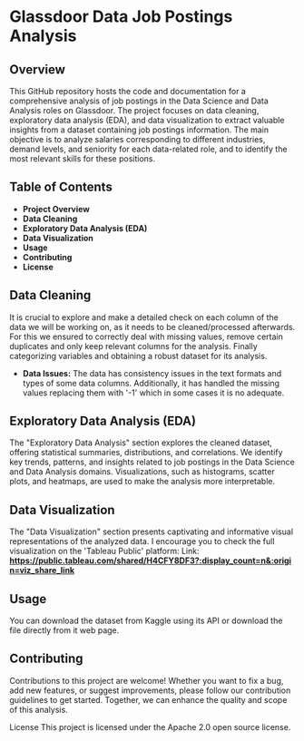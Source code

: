 # Glassdoor Data Job Postings Analysis

## Overview
This GitHub repository hosts the code and documentation for a comprehensive analysis of job postings in the Data Science and Data Analysis roles on Glassdoor. The project focuses on data cleaning, exploratory data analysis (EDA), and data visualization to extract valuable insights from a dataset containing job postings information. The main objective is to analyze salaries corresponding to different industries, demand levels, and seniority for each data-related role, and to identify the most relevant skills for these positions.

## Table of Contents
* **Project Overview**
* **Data Cleaning**
* **Exploratory Data Analysis (EDA)**
* **Data Visualization**
* **Usage**
* **Contributing**
* **License**
## Data Cleaning
It is crucial to explore and make a detailed check on each column of the data we will be working on, as it needs to be cleaned/processed afterwards. For this we ensured to correctly deal with missing values, remove certain duplicates and only keep relevant columns for the analysis. Finally categorizing variables and obtaining a robust dataset for its analysis.
* **Data Issues:** The data has consistency issues in the text formats and types of some data columns. Additionally, it has handled the missing values replacing them with '-1' which in some cases it is no adequate.

## Exploratory Data Analysis (EDA)
The "Exploratory Data Analysis" section explores the cleaned dataset, offering statistical summaries, distributions, and correlations. We identify key trends, patterns, and insights related to job postings in the Data Science and Data Analysis domains. Visualizations, such as histograms, scatter plots, and heatmaps, are used to make the analysis more interpretable.

## Data Visualization
The "Data Visualization" section presents captivating and informative visual representations of the analyzed data. I encourage you to check the full visualization on the 'Tableau Public' platform:
Link: **https://public.tableau.com/shared/H4CFY8DF3?:display_count=n&:origin=viz_share_link**

## Usage
You can download the dataset from Kaggle using its API or download the file directly from it web page.

## Contributing
Contributions to this project are welcome! Whether you want to fix a bug, add new features, or suggest improvements, please follow our contribution guidelines to get started. Together, we can enhance the quality and scope of this analysis.

License
This project is licensed under the Apache 2.0 open source license.
